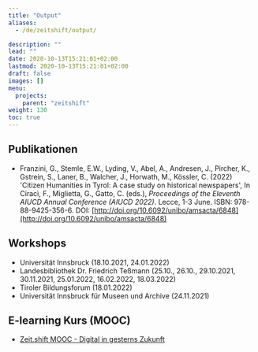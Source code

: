 ```yaml
---
title: "Output"
aliases:
  - /de/zeitshift/output/

description: ""
lead: ""
date: 2020-10-13T15:21:01+02:00
lastmod: 2020-10-13T15:21:01+02:00
draft: false
images: []
menu:
  projects:
    parent: "zeitshift"
weight: 130
toc: true
---
```


## Publikationen

- Franzini, G., Stemle, E.W., Lyding, V., Abel, A., Andresen, J., Pircher, K., Gstrein, S., Laner, B., Walcher, J., Horwath, M., Kössler, C. (2022) 'Citizen Humanities in Tyrol: A case study on historical newspapers', In Ciracì, F., Miglietta, G., Gatto, C. (eds.), _Proceedings of the Eleventh AIUCD Annual Conference (AIUCD 2022)_. Lecce, 1-3 June. ISBN: 978-88-9425-356-6. DOI: [http://doi.org/10.6092/unibo/amsacta/6848](http://doi.org/10.6092/unibo/amsacta/6848)


## Workshops

- Universität Innsbruck (18.10.2021, 24.01.2022)
- Landesbibliothek Dr. Friedrich Teßmann (25.10., 26.10., 29.10.2021, 30.11.2021, 25.01.2022, 16.02.2022, 18.03.2022)
- Tiroler Bildungsforum (18.01.2022)
- Universität Innsbruck für Museen und Archive (24.11.2021)

## E-learning Kurs (MOOC)

- [Zeit.shift MOOC - Digital in gesterns Zukunft](https://imoox.at/mooc/local/landingpage/course.php?shortname=zeitshift&lang=de)